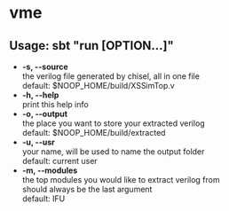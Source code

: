 # vme
## Usage: sbt "run [OPTION...]"  
+ **-s, --source**  
    the verilog file generated by chisel, all in one file  
    default: $NOOP_HOME/build/XSSimTop.v  
+ **-h, --help**  
    print this help info  
+ **-o, --output**  
    the place you want to store your extracted verilog  
    default: $NOOP_HOME/build/extracted  
+ **-u, --usr**  
    your name, will be used to name the output folder  
    default: current user  
+ **-m, --modules**  
    the top modules you would like to extract verilog from  
    should always be the last argument  
    default: IFU
